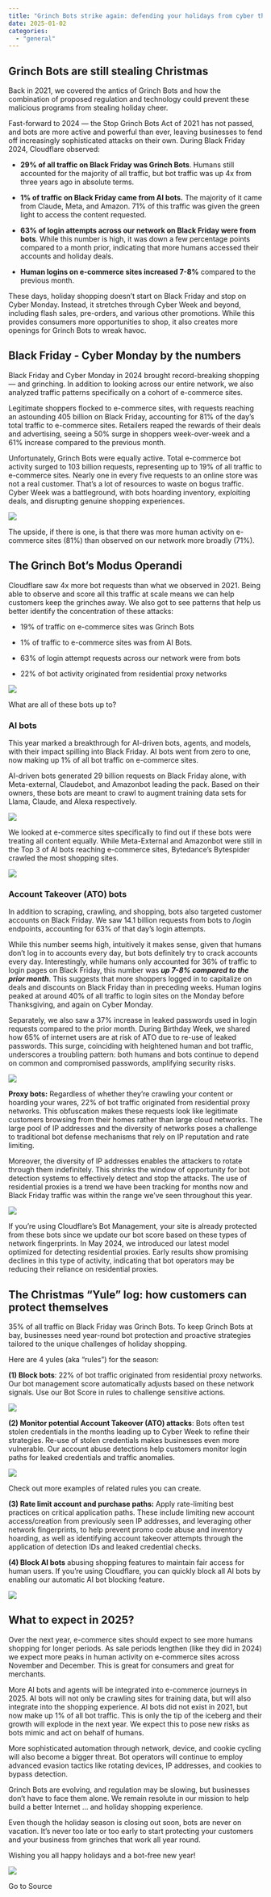 ```yaml
---
title: "Grinch Bots strike again: defending your holidays from cyber threats"
date: 2025-01-02
categories: 
  - "general"
---
```


## Grinch Bots are still stealing Christmas

Back in 2021, we covered the antics of Grinch Bots and how the combination of proposed regulation and technology could prevent these malicious programs from stealing holiday cheer.

Fast-forward to 2024 — the Stop Grinch Bots Act of 2021 has not passed, and bots are more active and powerful than ever, leaving businesses to fend off increasingly sophisticated attacks on their own. During Black Friday 2024, Cloudflare observed:

- **29% of all traffic on Black Friday was Grinch Bots**. Humans still accounted for the majority of all traffic, but bot traffic was up 4x from three years ago in absolute terms. 
    
- **1% of traffic on Black Friday came from AI bots.** The majority of it came from Claude, Meta, and Amazon. 71% of this traffic was given the green light to access the content requested. 
    
- **63% of login attempts across our network on Black Friday were from bots**. While this number is high, it was down a few percentage points compared to a month prior, indicating that more humans accessed their accounts and holiday deals. 
    
- **Human logins on e-commerce sites increased 7-8%** compared to the previous month. 
    

These days, holiday shopping doesn’t start on Black Friday and stop on Cyber Monday. Instead, it stretches through Cyber Week and beyond, including flash sales, pre-orders, and various other promotions. While this provides consumers more opportunities to shop, it also creates more openings for Grinch Bots to wreak havoc.

## Black Friday - Cyber Monday by the numbers

Black Friday and Cyber Monday in 2024 brought record-breaking shopping — and grinching. In addition to looking across our entire network, we also analyzed traffic patterns specifically on a cohort of e-commerce sites. 

Legitimate shoppers flocked to e-commerce sites, with requests reaching an astounding 405 billion on Black Friday, accounting for 81% of the day’s total traffic to e-commerce sites. Retailers reaped the rewards of their deals and advertising, seeing a 50% surge in shoppers week-over-week and a 61% increase compared to the previous month.

Unfortunately, Grinch Bots were equally active. Total e-commerce bot activity surged to 103 billion requests, representing up to 19% of all traffic to e-commerce sites. Nearly one in every five requests to an online store was not a real customer. That’s a lot of resources to waste on bogus traffic. Cyber Week was a battleground, with bots hoarding inventory, exploiting deals, and disrupting genuine shopping experiences.

![](https://cf-assets.www.cloudflare.com/zkvhlag99gkb/6XOfNPFabXiMzIrZrXGES2/9fa1eb6d1ca558ef9f405826999bcea2/image9.png)

The upside, if there is one, is that there was more human activity on e-commerce sites (81%) than observed on our network more broadly (71%). 

## The Grinch Bot’s Modus Operandi

Cloudflare saw 4x more bot requests than what we observed in 2021. Being able to observe and score all this traffic at scale means we can help customers keep the grinches away. We also got to see patterns that help us better identify the concentration of these attacks: 

- 19% of traffic on e-commerce sites was Grinch Bots
    
- 1% of traffic to e-commerce sites was from AI Bots. 
    
- 63% of login attempt requests across our network were from bots 
    
- 22% of bot activity originated from residential proxy networks
    

![](https://cf-assets.www.cloudflare.com/zkvhlag99gkb/6Lo8y9dRRZGKujWxwfxBaf/4be5c93638b3dabe7acc823adac5ed6f/image3.png)

What are all of these bots up to? 

### AI bots

This year marked a breakthrough for AI-driven bots, agents, and models, with their impact spilling into Black Friday. AI bots went from zero to one, now making up 1% of all bot traffic on e-commerce sites. 

AI-driven bots generated 29 billion requests on Black Friday alone, with Meta-external, Claudebot, and Amazonbot leading the pack. Based on their owners, these bots are meant to crawl to augment training data sets for Llama, Claude, and Alexa respectively. 

![](https://cf-assets.www.cloudflare.com/zkvhlag99gkb/6jzXxH2fR5KWRWc252SbNH/ad40f4a4cb8cf1fdc36558dc4324b717/image10.png)

We looked at e-commerce sites specifically to find out if these bots were treating all content equally. While Meta-External and Amazonbot were still in the Top 3 of AI bots reaching e-commerce sites, Bytedance’s Bytespider crawled the most shopping sites.

![](https://cf-assets.www.cloudflare.com/zkvhlag99gkb/6jOsfPtliY01FSNVVgb2bZ/f444cee15d3818d24ef2e3e53731896c/image2.png)

### Account Takeover (ATO) bots

In addition to scraping, crawling, and shopping, bots also targeted customer accounts on Black Friday. We saw 14.1 billion requests from bots to /login endpoints, accounting for 63% of that day’s login attempts. 

While this number seems high, intuitively it makes sense, given that humans don’t log in to accounts every day, but bots definitely try to crack accounts every day. Interestingly, while humans only accounted for 36% of traffic to login pages on Black Friday, this number was **_up 7-8% compared to the prior month_**. This suggests that more shoppers logged in to capitalize on deals and discounts on Black Friday than in preceding weeks. Human logins peaked at around 40% of all traffic to login sites on the Monday before Thanksgiving, and again on Cyber Monday.  

Separately, we also saw a 37% increase in leaked passwords used in login requests compared to the prior month. During Birthday Week, we shared how 65% of internet users are at risk of ATO due to re-use of leaked passwords. This surge, coinciding with heightened human and bot traffic, underscores a troubling pattern: both humans and bots continue to depend on common and compromised passwords, amplifying security risks.

![](https://cf-assets.www.cloudflare.com/zkvhlag99gkb/1DDDcH41X7fhmfk2VdNaNV/de40dce017459752ba366e5fea331377/image7.png)

**Proxy bots:** Regardless of whether they’re crawling your content or hoarding your wares, 22% of bot traffic originated from residential proxy networks. This obfuscation makes these requests look like legitimate customers browsing from their homes rather than large cloud networks. The large pool of IP addresses and the diversity of networks poses a challenge to traditional bot defense mechanisms that rely on IP reputation and rate limiting. 

Moreover, the diversity of IP addresses enables the attackers to rotate through them indefinitely. This shrinks the window of opportunity for bot detection systems to effectively detect and stop the attacks. The use of residential proxies is a trend we have been tracking for months now and Black Friday traffic was within the range we’ve seen throughout this year.

![](https://cf-assets.www.cloudflare.com/zkvhlag99gkb/1Rk3c2sq0kLpl9Y71NdL8K/1186c343f760dda1f64adb4dd8716170/image1.png)

If you’re using Cloudflare’s Bot Management, your site is already protected from these bots since we update our bot score based on these types of network fingerprints. In May 2024, we introduced our latest model optimized for detecting residential proxies. Early results show promising declines in this type of activity, indicating that bot operators may be reducing their reliance on residential proxies. 

## The Christmas “Yule” log: how customers can protect themselves

35% of all traffic on Black Friday was Grinch Bots. To keep Grinch Bots at bay, businesses need year-round bot protection and proactive strategies tailored to the unique challenges of holiday shopping.

Here are 4 yules (aka “rules”) for the season:

**(1) Block bots**: 22% of bot traffic originated from residential proxy networks. Our bot management score automatically adjusts based on these network signals. Use our Bot Score in rules to challenge sensitive actions. 

![](https://cf-assets.www.cloudflare.com/zkvhlag99gkb/3yNb5lIJ0kUuUkwrwRIFV4/21bd315b382663d5601d4629c8bec3a2/image8.png)

**(2) Monitor potential Account Takeover (ATO) attacks**: Bots often test stolen credentials in the months leading up to Cyber Week to refine their strategies. Re-use of stolen credentials makes businesses even more vulnerable. Our account abuse detections help customers monitor login paths for leaked credentials and traffic anomalies.

![](https://cf-assets.www.cloudflare.com/zkvhlag99gkb/20ICo3eYcY6BTdqAJE5Kj9/90b1373280aaeef54dfbed3c41e5ea8c/Screenshot_2024-12-21_at_17.52.17.png)

Check out more examples of related rules you can create.

**(3) Rate limit account and purchase paths:** Apply rate-limiting best practices on critical application paths. These include limiting new account access/creation from previously seen IP addresses, and leveraging other network fingerprints, to help prevent promo code abuse and inventory hoarding, as well as identifying account takeover attempts through the application of detection IDs and leaked credential checks.

**(4) Block AI bots** abusing shopping features to maintain fair access for human users. If you’re using Cloudflare, you can quickly block all AI bots by enabling our automatic AI bot blocking feature.  

![](https://cf-assets.www.cloudflare.com/zkvhlag99gkb/5vfiWs6fEkloTwGblzkltR/53c9a89a323a4bb9107ea8f3e83e9b49/image11.png)

## What to expect in 2025? 

Over the next year, e-commerce sites should expect to see more humans shopping for longer periods. As sale periods lengthen (like they did in 2024) we expect more peaks in human activity on e-commerce sites across November and December. This is great for consumers and great for merchants.

More AI bots and agents will be integrated into e-commerce journeys in 2025. AI bots will not only be crawling sites for training data, but will also integrate into the shopping experience. AI bots did not exist in 2021, but now make up 1% of all bot traffic. This is only the tip of the iceberg and their growth will explode in the next year. We expect this to pose new risks as bots mimic and act on behalf of humans.

More sophisticated automation through network, device, and cookie cycling will also become a bigger threat. Bot operators will continue to employ advanced evasion tactics like rotating devices, IP addresses, and cookies to bypass detection.

Grinch Bots are evolving, and regulation may be slowing, but businesses don’t have to face them alone. We remain resolute in our mission to help build a better Internet ... and holiday shopping experience.

Even though the holiday season is closing out soon, bots are never on vacation. It’s never too late or too early to start protecting your customers and your business from grinches that work all year round.

Wishing you all happy holidays and a bot-free new year!

![](https://cf-assets.www.cloudflare.com/zkvhlag99gkb/1E192osHHmrXszsfbE2fIa/f7d04ea59ef6355eb78fed4e2fa15bd4/image6.png)

Go to Source
